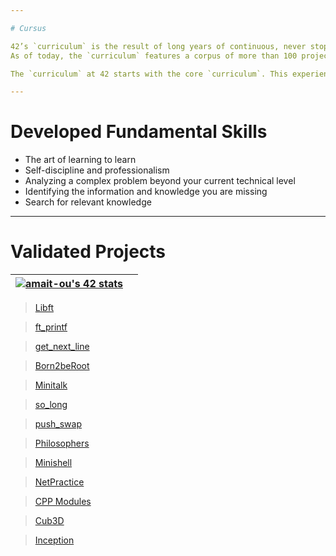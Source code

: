 ```yaml
---

# Cursus

42’s `curriculum` is the result of long years of continuous, never stopping improvement.
As of today, the `curriculum` features a corpus of more than 100 projects of various difficulty that covers many aspects of computer science (Security, Web Dev .. so on). The `curriculum` is designed to last 3 to 3.5 years and often features 2 internships.

The `curriculum` at 42 starts with the core `curriculum`. This experience sets the base for fundamental skills, both human and technical. Following each student’s personal pace, it lasts a maximum of 20 months and lets students learn `C programming` and `object-oriented programming using C++`, `and computer graphics`, `develop simple software using classic algorithms`, `discover access to the file system`, and learn management of the UNIX process`. It also includes basics of `web development`, network architecture as well as `system administration`.

---
```


# Developed Fundamental Skills

- The art of learning to learn
- Self-discipline and professionalism
- Analyzing a complex problem beyond your current technical level
- Identifying the information and knowledge you are missing
- Search for relevant knowledge

---

# Validated Projects

| [![amait-ou's 42 stats](https://badge.mediaplus.ma/darkblue/amait-ou)](https://github.com/oakoudad/badge42) |  |
|:-:|:-:|

> [Libft](https://github.com/amaitou/Libft)

> [ft_printf](https://github.com/amaitou/ft_printf)

> [get_next_line](https://github.com/amaitou/get_next_line)

> [Born2beRoot](https://github.com/amaitou/Born2beRoot)

> [Minitalk](https://github.com/amaitou/Minitalk)

> [so_long](https://github.com/amaitou/so_long)

> [push_swap](https://github.com/amaitou/push_swap)

> [Philosophers](https://github.com/amaitou/Philosophers)

> [Minishell](https://github.com/amaitou/Minishell)

> [NetPractice](https://github.com/amaitou/NetPractice)

> [CPP Modules](https://github.com/amaitou/CPP-Modules)

> [Cub3D](https://github.com/amaitou/Cub3d)

> [Inception](https://github.com/amaitou/Inception) 
